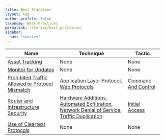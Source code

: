 ```yaml
---
title: Best Practices
layout: tag
author_profile: false
taxonomy: Best Practices
permalink: /stories/best_practices/
sidebar:
  nav: "stories"
---
```


| Name        | Technique   | Tactic       |
| ----------- | ----------- |--------------|
| [Asset Tracking]() | None | None |
| [Monitor for Updates]() | None | None |
| [Prohibited Traffic Allowed or Protocol Mismatch](/stories/prohibited_traffic_allowed_or_protocol_mismatch/) | [Application Layer Protocol](/tags/#application-layer-protocol), [Web Protocols](/tags/#web-protocols) | [Command And Control](/tags/#command-and-control) |
| [Router and Infrastructure Security](/stories/router_and_infrastructure_security/) | [Hardware Additions](/tags/#hardware-additions), [Automated Exfiltration](/tags/#automated-exfiltration), [Network Denial of Service](/tags/#network-denial-of-service), [Traffic Duplication](/tags/#traffic-duplication) | [Initial Access](/tags/#initial-access) |
| [Use of Cleartext Protocols]() | None | None |
